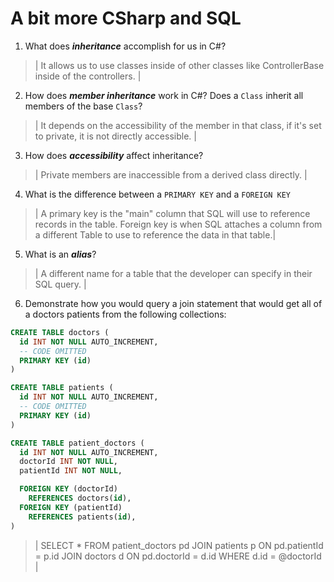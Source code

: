 # A bit more CSharp and SQL
1. What does ***inheritance*** accomplish for us in C#?

  > | It allows us to use classes inside of other classes like ControllerBase inside of the controllers. |

2. How does ***member inheritance*** work in C#? Does a `Class` inherit all members of the base `Class`?

  > | It depends on the accessibility of the member in that class, if it's set to private, it is not directly accessible. |

3. How does ***accessibility*** affect inheritance?

  > | Private members are inaccessible from a derived class directly. |

4. What is the difference between a `PRIMARY KEY` and a `FOREIGN KEY`

  > | A primary key is the "main" column that SQL will use to reference records in the table. Foreign key is when SQL attaches a column from a different Table to use to reference the data in that table.|

5. What is an ***alias***?

  > | A different name for a table that the developer can specify in their SQL query. |

6. Demonstrate how you would query a join statement that would get all of a doctors patients from the following collections:

  ```SQL
  CREATE TABLE doctors (
    id INT NOT NULL AUTO_INCREMENT,
    -- CODE OMITTED
    PRIMARY KEY (id)
  )

  CREATE TABLE patients (
    id INT NOT NULL AUTO_INCREMENT,
    -- CODE OMITTED
    PRIMARY KEY (id)
  )

  CREATE TABLE patient_doctors (
    id INT NOT NULL AUTO_INCREMENT,
    doctorId INT NOT NULL,
    patientId INT NOT NULL,

    FOREIGN KEY (doctorId)
      REFERENCES doctors(id),
    FOREIGN KEY (patientId)
      REFERENCES patients(id),
  )

  ```

  > | 
    SELECT
    *
    FROM patient_doctors pd
    JOIN patients p ON pd.patientId = p.id
    JOIN doctors d ON pd.doctorId = d.id
    WHERE d.id = @doctorId
    |
